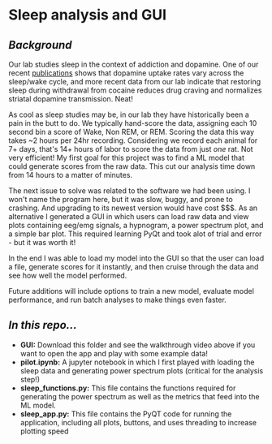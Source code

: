 # Sleep analysis and GUI

## *Background*

Our lab studies sleep in the context of addiction and dopamine. One of our recent [publications](https://www.nature.com/articles/s41386-020-00879-2) shows that dopamine uptake rates vary across the sleep/wake cycle, and more recent data from our lab indicate that restoring sleep during withdrawal from cocaine reduces drug craving and normalizes striatal dopamine transmission.  Neat!

As cool as sleep studies may be, in our lab they have historically been a pain in the butt to do. We typically hand-score the data, assigning each 10 second bin a score of Wake, Non REM, or REM. Scoring the data this way takes ~2 hours per 24hr recording. Considering we record each animal for 7+ days, that's 14+ hours of labor to score the data from just *one* rat. Not very efficient! My first goal for this project was to find a ML model that could generate scores from the raw data. This cut our analysis time down from 14 hours to a matter of minutes.

The next issue to solve was related to the software we had been using. I won't name the program here, but it was slow, buggy, and prone to crashing. And upgrading to its newest version would have cost $$$. As an alternative I generated a GUI in which users can load raw data and view plots containing eeg/emg signals, a hypnogram, a power spectrum plot, and a simple bar plot. This required learning PyQt and took alot of trial and error - but it was worth it!

In the end I was able to load my model into the GUI so that the user can load a file, generate scores for it instantly, and then cruise through the data and see how well the model performed.

Future additions will include options to train a new model, evaluate model performance, and run batch analyses to make things even faster.

## *In this repo...*
* **GUI:** Download this folder and see the walkthrough video above if you want to open the app and play with some example data!
* **pilot.ipynb:** A jupyter notebook in which I first played with loading the sleep data and generating power spectrum plots (critical for the analysis step!)
* **sleep_functions.py:** This file contains the functions required for generating the power spectrum as well as the metrics that feed into the ML model. 
* **sleep_app.py:** This file contains the PyQT code for running the application, including all plots, buttons, and uses threading to increase plotting speed
